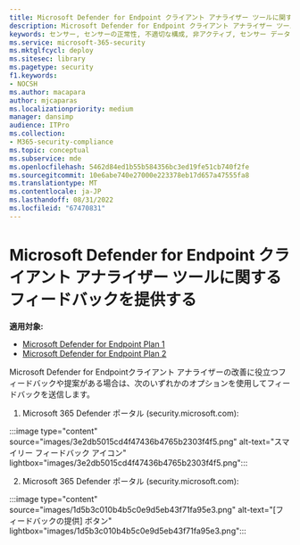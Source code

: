 ```yaml
---
title: Microsoft Defender for Endpoint クライアント アナライザー ツールに関するフィードバックを提供する
description: Microsoft Defender for Endpoint クライアント アナライザー ツールに関するフィードバックを提供する
keywords: センサー, センサーの正常性, 不適切な構成, 非アクティブ, センサー データなし, センサー データ, 通信障害, 通信
ms.service: microsoft-365-security
ms.mktglfcycl: deploy
ms.sitesec: library
ms.pagetype: security
f1.keywords:
- NOCSH
ms.author: macapara
author: mjcaparas
ms.localizationpriority: medium
manager: dansimp
audience: ITPro
ms.collection:
- M365-security-compliance
ms.topic: conceptual
ms.subservice: mde
ms.openlocfilehash: 5462d84ed1b55b584356bc3ed19fe51cb740f2fe
ms.sourcegitcommit: 10e6abe740e27000e223378eb17d657a47555fa8
ms.translationtype: MT
ms.contentlocale: ja-JP
ms.lasthandoff: 08/31/2022
ms.locfileid: "67470831"
---
```

# <a name="provide-feedback-on-the-microsoft-defender-for-endpoint-client-analyzer-tool"></a>Microsoft Defender for Endpoint クライアント アナライザー ツールに関するフィードバックを提供する

**適用対象:**
- [Microsoft Defender for Endpoint Plan 1](https://go.microsoft.com/fwlink/?linkid=2154037)
- [Microsoft Defender for Endpoint Plan 2](https://go.microsoft.com/fwlink/?linkid=2154037)

Microsoft Defender for Endpointクライアント アナライザーの改善に役立つフィードバックや提案がある場合は、次のいずれかのオプションを使用してフィードバックを送信します。

1. Microsoft 365 Defender ポータル (security.microsoft.com):

:::image type="content" source="images/3e2db5015cd4f47436b4765b2303f4f5.png" alt-text="スマイリー フィードバック アイコン" lightbox="images/3e2db5015cd4f47436b4765b2303f4f5.png":::

2. Microsoft 365 Defender ポータル (security.microsoft.com):

:::image type="content" source="images/1d5b3c010b4b5c0e9d5eb43f71fa95e3.png" alt-text="[フィードバックの提供] ボタン" lightbox="images/1d5b3c010b4b5c0e9d5eb43f71fa95e3.png":::

